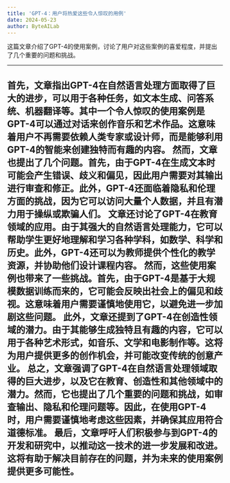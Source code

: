 ```yaml
---
title: 'GPT-4：用户将热爱这些令人惊叹的用例'
date: 2024-05-23
author: ByteAILab
---
```


这篇文章介绍了GPT-4的使用案例，讨论了用户对这些案例的喜爱程度，并提出了几个重要的问题和挑战。


---
首先，文章指出GPT-4在自然语言处理方面取得了巨大的进步，可以用于各种任务，如文本生成、问答系统、机器翻译等。其中一个令人惊叹的使用案例是GPT-4可以通过对话来创作音乐和艺术作品。这意味着用户不再需要依赖人类专家或设计师，而是能够利用GPT-4的智能来创建独特而有趣的内容。
然而，文章也提出了几个问题。首先，由于GPT-4在生成文本时可能会产生错误、歧义和偏见，因此用户需要对其输出进行审查和修正。此外，GPT-4还面临着隐私和伦理方面的挑战，因为它可以访问大量个人数据，并且有潜力用于操纵或欺骗人们。
文章还讨论了GPT-4在教育领域的应用。由于其强大的自然语言处理能力，它可以帮助学生更好地理解和学习各种学科，如数学、科学和历史。此外，GPT-4还可以为教师提供个性化的教学资源，并协助他们设计课程内容。
然而，这些使用案例也带来了一些挑战。首先，由于GPT-4是基于大规模数据训练而来的，它可能会反映出社会上的偏见和歧视。这意味着用户需要谨慎地使用它，以避免进一步加剧这些问题。
此外，文章还提到了GPT-4在创造性领域的潜力。由于其能够生成独特且有趣的内容，它可以用于各种艺术形式，如音乐、文学和电影制作等。这将为用户提供更多的创作机会，并可能改变传统的创意产业。
总之，文章强调了GPT-4在自然语言处理领域取得的巨大进步，以及它在教育、创造性和其他领域中的潜力。然而，它也提出了几个重要的问题和挑战，如审查输出、隐私和伦理问题等。因此，在使用GPT-4时，用户需要谨慎地考虑这些因素，并确保其应用符合道德标准。
最后，文章呼吁人们积极参与到GPT-4的开发和研究中，以推动这一技术的进一步发展和改进。这将有助于解决目前存在的问题，并为未来的使用案例提供更多可能性。
---

